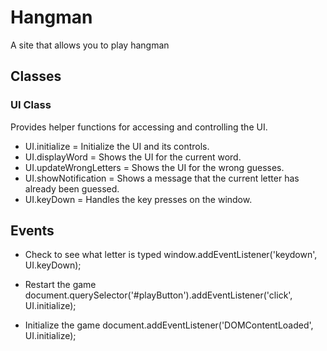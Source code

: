 # Hangman
A site that allows you to play hangman

## Classes

### UI Class

Provides helper functions for accessing and controlling the UI.

* UI.initialize = Initialize the UI and its controls.
* UI.displayWord = Shows the UI for the current word.
* UI.updateWrongLetters = Shows the UI for the wrong guesses.
* UI.showNotification = Shows a message that the current letter has already been guessed.
* UI.keyDown = Handles the key presses on the window.

## Events

* Check to see what letter is typed
    window.addEventListener('keydown', UI.keyDown);

* Restart the game
    document.querySelector('#playButton').addEventListener('click', UI.initialize);

* Initialize the game
    document.addEventListener('DOMContentLoaded', UI.initialize);